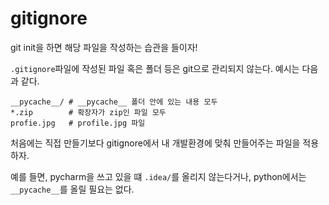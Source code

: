 # gitignore



 git init을 하면 해당 파일을 작성하는 습관을 들이자!

`.gitignore`파일에 작성된 파일 혹은 폴더 등은 git으로 관리되지 않는다. 예시는 다음과 같다.

```select a language
__pycache__/ # __pycache__ 폴더 안에 있는 내용 모두
*.zip		 # 확장자가 zip인 파일 모두
profie.jpg	 # profile.jpg 파일
```



처음에는 직접 만들기보다 gitignore에서 내 개발환경에 맞춰 만들어주는 파일을 적용하자.



예를 들면, pycharm을 쓰고 있을 떄 `.idea/`를 올리지 않는다거나, python에서는 `__pycache__`를 올릴 필요는 없다.

